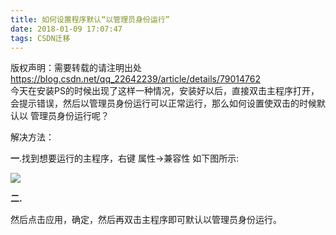 ```yaml
---
title: 如何设置程序默认“以管理员身份运行”
date: 2018-01-09 17:07:47
tags: CSDN迁移
---
```

 版权声明：需要转载的请注明出处 https://blog.csdn.net/qq_22642239/article/details/79014762   
   今天在安装PS的时候出现了这样一种情况，安装好以后，直接双击主程序打开，会提示错误，然后以管理员身份运行可以正常运行，那么如何设置使双击的时候默认以 管理员身份运行呢？

 解决方法：

 **一**.找到想要运行的主程序，右键 属性->兼容性 如下图所示:

 ![]()![](https://img-blog.csdn.net/20180109170827857?watermark/2/text/aHR0cDovL2Jsb2cuY3Nkbi5uZXQvcXFfMjI2NDIyMzk=/font/5a6L5L2T/fontsize/400/fill/I0JBQkFCMA==/dissolve/70/gravity/Center)  


 

 

 **二.**

 然后点击应用，确定，然后再双击主程序即可默认以管理员身份运行。

   
 